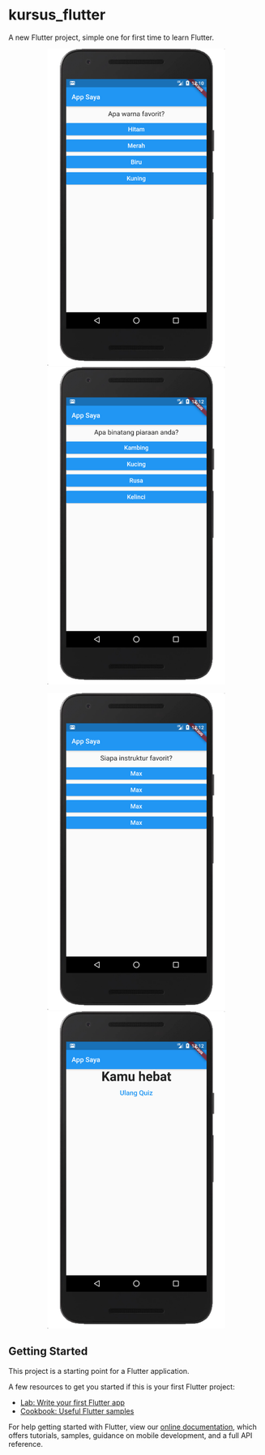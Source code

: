 # kursus_flutter

A new Flutter project, simple one for first time to learn Flutter.

<p align="center">
  <img src="https://github.com/haikalmumtaz/simple-app/blob/master/images/shot1.png" width="350" >
  <img src="https://github.com/haikalmumtaz/simple-app/blob/master/images/shot2.png" width="350" >
</p>
<p align="center">
  <img src="https://github.com/haikalmumtaz/simple-app/blob/master/images/shot3.png" width="350" >
  <img src="https://github.com/haikalmumtaz/simple-app/blob/master/images/shot4.png" width="350" >
</p>

## Getting Started

This project is a starting point for a Flutter application.

A few resources to get you started if this is your first Flutter project:

- [Lab: Write your first Flutter app](https://flutter.dev/docs/get-started/codelab)
- [Cookbook: Useful Flutter samples](https://flutter.dev/docs/cookbook)

For help getting started with Flutter, view our
[online documentation](https://flutter.dev/docs), which offers tutorials,
samples, guidance on mobile development, and a full API reference.
